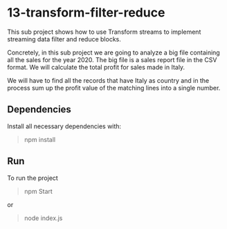 # 13-transform-filter-reduce

This sub project shows how to use Transform streams to implement streaming data filter and reduce blocks.

Concretely, in this sub project we are going to analyze a big file containing all the sales for the year 2020.
The big file is a sales report file in the CSV format. We will calculate the total profit for sales made in Italy.

We will have to find all the records that have Italy as country and in the process sum up the profit value of the matching lines into a single number.

## Dependencies

Install all necessary dependencies with:

> npm install

## Run

To run the project

> npm Start

or

> node index.js